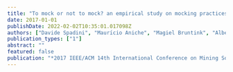 ```yaml
---
title: "To mock or not to mock? an empirical study on mocking practices"
date: 2017-01-01
publishDate: 2022-02-02T10:35:01.017098Z
authors: ["Davide Spadini", "Maurı́cio Aniche", "Magiel Bruntink", "Alberto Bacchelli"]
publication_types: ["1"]
abstract: ""
featured: false
publication: "*2017 IEEE/ACM 14th International Conference on Mining Software Repositories (MSR)*"
---
```


